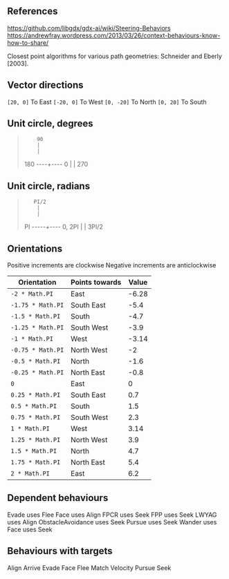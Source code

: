 ## References

https://github.com/libgdx/gdx-ai/wiki/Steering-Behaviors
https://andrewfray.wordpress.com/2013/03/26/context-behaviours-know-how-to-share/

Closest point algorithms for various path geometries:
Schneider and Eberly [2003].

## Vector directions

`[20, 0]` To East
`[-20, 0]` To West
`[0, -20]` To North
`[0, 20]` To South

## Unit circle, degrees

>         90
>         |
>         |
> 180 ----+---- 0
>         |
>         |
>        270
>
>

## Unit circle, radians

>        PI/2
>         |
>         |
> PI -----+---- 0, 2PI
>         |
>         |
>       3PI/2

## Orientations

Positive increments are clockwise
Negative increments are anticlockwise

| Orientation       | Points towards | Value |
| ----------------- | -------------- | ----- |
| `-2 * Math.PI`    | East           | -6.28 |
| `-1.75 * Math.PI` | South East     | -5.4  |
| `-1.5 * Math.PI`  | South          | -4.7  |
| `-1.25 * Math.PI` | South West     | -3.9  |
| `-1 * Math.PI`    | West           | -3.14 |
| `-0.75 * Math.PI` | North West     | -2    |
| `-0.5 * Math.PI`  | North          | -1.6  |
| `-0.25 * Math.PI` | North East     | -0.8  |
| `0`               | East           | 0     |
| `0.25 * Math.PI`  | South East     | 0.7   |
| `0.5 * Math.PI`   | South          | 1.5   |
| `0.75 * Math.PI`  | South West     | 2.3   |
| `1 * Math.PI`     | West           | 3.14  |
| `1.25 * Math.PI`  | North West     | 3.9   |
| `1.5 * Math.PI`   | North          | 4.7   |
| `1.75 * Math.PI`  | North East     | 5.4   |
| `2 * Math.PI`     | East           | 6.2   |

## Dependent behaviours

Evade uses Flee
Face uses Align
FPCR uses Seek
FPP uses Seek
LWYAG uses Align
ObstacleAvoidance uses Seek
Pursue uses Seek
Wander uses Face uses Seek

## Behaviours with targets

Align
Arrive
Evade
Face
Flee
Match Velocity
Pursue
Seek
